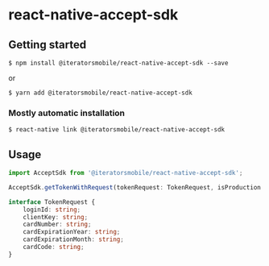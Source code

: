 
# react-native-accept-sdk

## Getting started

`$ npm install @iteratorsmobile/react-native-accept-sdk --save`

or 

`$ yarn add @iteratorsmobile/react-native-accept-sdk`

### Mostly automatic installation

`$ react-native link @iteratorsmobile/react-native-accept-sdk`

## Usage

```typescript
import AcceptSdk from '@iteratorsmobile/react-native-accept-sdk';
```
```typescript
AcceptSdk.getTokenWithRequest(tokenRequest: TokenRequest, isProduction: boolean)
```
```typescript
interface TokenRequest {
	loginId: string;
	clientKey: string;
	cardNumber: string;
	cardExpirationYear: string;
	cardExpirationMonth: string;
	cardCode: string;	
}
```